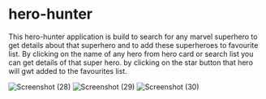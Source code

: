 # hero-hunter
This hero-hunter application is build to search for any marvel superhero to get details about that superhero and to add these superheroes to favourite list.
By clicking on the name of any hero from hero card or search list you can get details of that super hero.
by clicking on the star button that hero will gwt added to the favourites list.




![Screenshot (28)](https://user-images.githubusercontent.com/57364941/234341133-5e1dda45-7eab-4b7d-89fc-297bc7496714.png)
![Screenshot (29)](https://user-images.githubusercontent.com/57364941/234341165-433fba66-a223-4c65-be38-cd60ddc8b813.png)
![Screenshot (30)](https://user-images.githubusercontent.com/57364941/234341186-b430d127-ab4f-4bc5-870b-f22dd3251a88.png)
